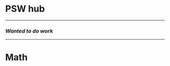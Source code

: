 # PSW hub
_______________________________
### _Wanted to do work_
_______________________________
# Math
